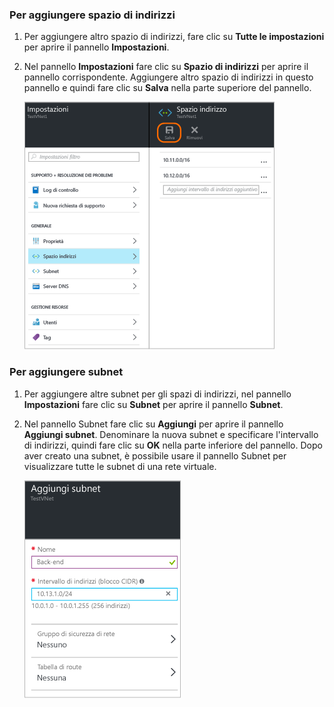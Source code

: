 ### Per aggiungere spazio di indirizzi

1. Per aggiungere altro spazio di indirizzi, fare clic su **Tutte le impostazioni** per aprire il pannello **Impostazioni**. 

2. Nel pannello **Impostazioni** fare clic su **Spazio di indirizzi** per aprire il pannello corrispondente. Aggiungere altro spazio di indirizzi in questo pannello e quindi fare clic su **Salva** nella parte superiore del pannello.

	![Aggiungere spazio di indirizzi](./media/vpn-gateway-additional-address-space-include/address400.png)

### Per aggiungere subnet 

1. Per aggiungere altre subnet per gli spazi di indirizzi, nel pannello **Impostazioni** fare clic su **Subnet** per aprire il pannello **Subnet**. 

2. Nel pannello Subnet fare clic su **Aggiungi** per aprire il pannello **Aggiungi subnet**. Denominare la nuova subnet e specificare l'intervallo di indirizzi, quindi fare clic su **OK** nella parte inferiore del pannello. Dopo aver creato una subnet, è possibile usare il pannello Subnet per visualizzare tutte le subnet di una rete virtuale.


	![Impostazioni della subnet](./media/vpn-gateway-additional-address-space-include/addsubnet250.png)

<!---HONumber=AcomDC_0406_2016-->